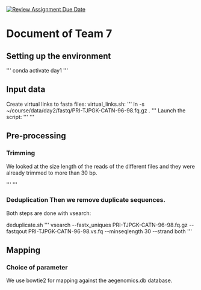 [![Review Assignment Due Date](https://classroom.github.com/assets/deadline-readme-button-24ddc0f5d75046c5622901739e7c5dd533143b0c8e959d652212380cedb1ea36.svg)](https://classroom.github.com/a/-7_RZisP)

# Document of Team 7

## Setting up the environment


'''
conda activate day1
'''

## Input data

Create virtual links to fasta files:
virtual_links.sh:
'''
ln -s ~/course/data/day2/fastq/PRI-TJPGK-CATN-96-98.fq.gz .
'''
Launch the script:
'''
'''

## Pre-processing
  ### Trimming
We looked at the size length of the reads of the different files and they were already trimmed to more than 30 bp.

'''
'''

### Deduplication  Then we remove duplicate sequences.
Both steps are done with vsearch:

deduplicate.sh
'''
vsearch --fastx_uniques PRI-TJPGK-CATN-96-98.fq.gz --fastqout PRI-TJPGK-CATN-96-98.vs.fq --minseqlength 30 --strand both
'''

## Mapping
  ### Choice of parameter

  We use bowtie2 for mapping against the aegenomics.db database.
  
